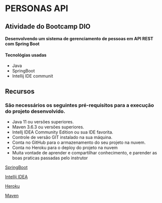 # PERSONAS API
## Atividade do Bootcamp DIO
#### Desenvolvendo um sistema de gerenciamento de pessoas em API REST com Spring Boot
#### Tecnológias usadas
- Java
- SpringBoot
- Intellij IDE communit

## Recursos
### São necessários os seguintes pré-requisitos para a execução do projeto desenvolvido.

* Java 11 ou versões superiores.
* Maven 3.6.3 ou versões superiores.
* Intellj IDEA Community Edition ou sua IDE favorita.
* Controle de versão GIT instalado na sua máquina.
* Conta no GitHub para o armazenamento do seu projeto na nuvem.
* Conta no Heroku para o deploy do projeto na nuvem
* Muita vontade de aprender e compartilhar conhecimento, e parender as boas praticas passadas pelo instrutor

[SpringBoot](https://start.spring.io/)

[Intellij IDEA](https://www.jetbrains.com/pt-br/idea/download/)

[Heroku](https://id.heroku.com/login)

[Maven]()